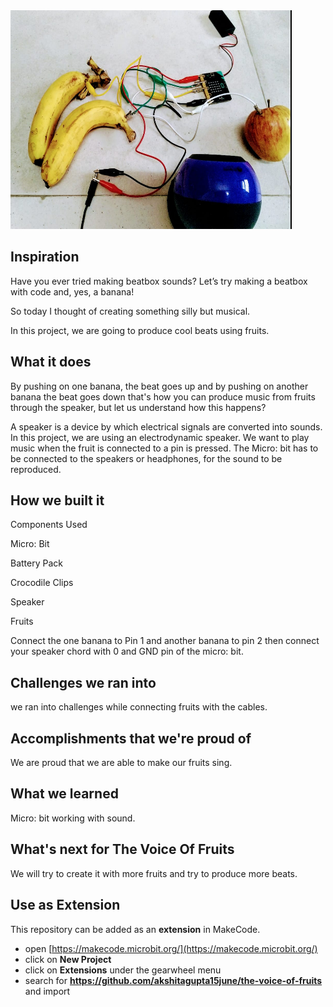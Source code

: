 <img src="https://github.com/akshitagupta15june/the-voice-of-fruits/blob/master/Images/fruit.jpeg" width=450 height=350>

## Inspiration

Have you ever tried making beatbox sounds? Let’s try making a beatbox with code and, yes, a banana!

So today I thought of creating something silly but musical.

In this project, we are going to produce cool beats using fruits.

## What it does

By pushing on one banana, the beat goes up and by pushing on another banana the beat goes down that's how you can produce music from fruits through the speaker, but let us understand how this happens?

A speaker is a device by which electrical signals are converted into sounds. In this project, we are using an electrodynamic speaker. We want to play music when the fruit is connected to a pin is pressed. The Micro: bit has to be connected to the speakers or headphones, for the sound to be reproduced.

## How we built it

Components Used

Micro: Bit

Battery Pack

Crocodile Clips

Speaker

Fruits

Connect the one banana to Pin 1 and another banana to pin 2 then connect your speaker chord with 0 and GND pin of the micro: bit.

## Challenges we ran into

we ran into challenges while connecting fruits with the cables.

## Accomplishments that we're proud of

We are proud that we are able to make our fruits sing.

## What we learned

Micro: bit working with sound.

## What's next for The Voice Of Fruits

We will try to create it with more fruits and try to produce more beats.

## Use as Extension

This repository can be added as an **extension** in MakeCode.

* open [https://makecode.microbit.org/](https://makecode.microbit.org/)
* click on **New Project**
* click on **Extensions** under the gearwheel menu
* search for **https://github.com/akshitagupta15june/the-voice-of-fruits** and import

